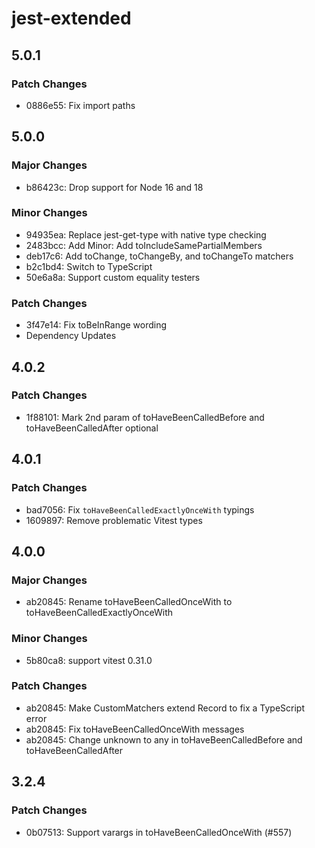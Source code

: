# jest-extended

## 5.0.1

### Patch Changes

- 0886e55: Fix import paths

## 5.0.0

### Major Changes

- b86423c: Drop support for Node 16 and 18

### Minor Changes

- 94935ea: Replace jest-get-type with native type checking
- 2483bcc: Add Minor: Add toIncludeSamePartialMembers
- deb17c6: Add toChange, toChangeBy, and toChangeTo matchers
- b2c1bd4: Switch to TypeScript
- 50e6a8a: Support custom equality testers

### Patch Changes

- 3f47e14: Fix toBeInRange wording
- Dependency Updates

## 4.0.2

### Patch Changes

- 1f88101: Mark 2nd param of toHaveBeenCalledBefore and toHaveBeenCalledAfter optional

## 4.0.1

### Patch Changes

- bad7056: Fix `toHaveBeenCalledExactlyOnceWith` typings
- 1609897: Remove problematic Vitest types

## 4.0.0

### Major Changes

- ab20845: Rename toHaveBeenCalledOnceWith to toHaveBeenCalledExactlyOnceWith

### Minor Changes

- 5b80ca8: support vitest 0.31.0

### Patch Changes

- ab20845: Make CustomMatchers extend Record to fix a TypeScript error
- ab20845: Fix toHaveBeenCalledOnceWith messages
- ab20845: Change unknown to any in toHaveBeenCalledBefore and toHaveBeenCalledAfter

## 3.2.4

### Patch Changes

- 0b07513: Support varargs in toHaveBeenCalledOnceWith (#557)
